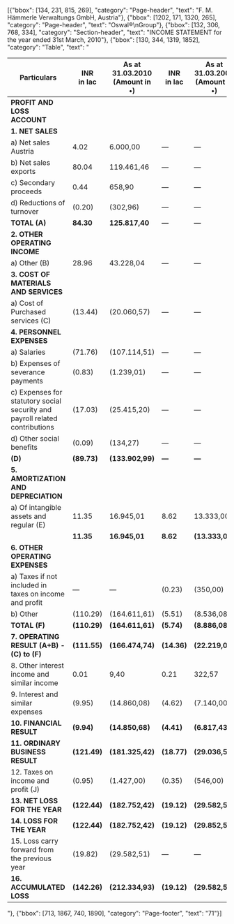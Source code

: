 [{"bbox": [134, 231, 815, 269], "category": "Page-header", "text": "F. M. Hämmerle Verwaltungs GmbH, Austria"}, {"bbox": [1202, 171, 1320, 265], "category": "Page-header", "text": "Oswal®\nGroup"}, {"bbox": [132, 306, 768, 334], "category": "Section-header", "text": "INCOME STATEMENT for the year ended 31st March, 2010"}, {"bbox": [130, 344, 1319, 1852], "category": "Table", "text": "<table><thead><tr><th>Particulars</th><th>INR<br>in lac</th><th>As at<br>31.03.2010<br>(Amount in •)</th><th>INR<br>in lac</th><th>As at<br>31.03.2009<br>(Amount in •)</th></tr></thead><tbody><tr><td><strong>PROFIT AND LOSS ACCOUNT</strong></td><td></td><td></td><td></td><td></td></tr><tr><td><strong>1. NET SALES</strong></td><td></td><td></td><td></td><td></td></tr><tr><td>a) Net sales Austria</td><td>4.02</td><td>6.000,00</td><td>—</td><td>—</td></tr><tr><td>b) Net sales exports</td><td>80.04</td><td>119.461,46</td><td>—</td><td>—</td></tr><tr><td>c) Secondary proceeds</td><td>0.44</td><td>658,90</td><td>—</td><td>—</td></tr><tr><td>d) Reductions of turnover</td><td>(0.20)</td><td>(302,96)</td><td>—</td><td>—</td></tr><tr><td><strong>TOTAL (A)</strong></td><td><strong>84.30</strong></td><td><strong>125.817,40</strong></td><td><strong>—</strong></td><td><strong>—</strong></td></tr><tr><td><strong>2. OTHER OPERATING INCOME</strong></td><td></td><td></td><td></td><td></td></tr><tr><td>a) Other (B)</td><td>28.96</td><td>43.228,04</td><td>—</td><td>—</td></tr><tr><td><strong>3. COST OF MATERIALS AND SERVICES</strong></td><td></td><td></td><td></td><td></td></tr><tr><td>a) Cost of Purchased services (C)</td><td>(13.44)</td><td>(20.060,57)</td><td>—</td><td>—</td></tr><tr><td><strong>4. PERSONNEL EXPENSES</strong></td><td></td><td></td><td></td><td></td></tr><tr><td>a) Salaries</td><td>(71.76)</td><td>(107.114,51)</td><td>—</td><td>—</td></tr><tr><td>b) Expenses of severance payments</td><td>(0.83)</td><td>(1.239,01)</td><td>—</td><td>—</td></tr><tr><td>c) Expenses for statutory social security and<br>payroll related contributions</td><td>(17.03)</td><td>(25.415,20)</td><td>—</td><td>—</td></tr><tr><td>d) Other social benefits</td><td>(0.09)</td><td>(134,27)</td><td>—</td><td>—</td></tr><tr><td><strong>(D)</strong></td><td><strong>(89.73)</strong></td><td><strong>(133.902,99)</strong></td><td><strong>—</strong></td><td><strong>—</strong></td></tr><tr><td><strong>5. AMORTIZATION AND DEPRECIATION</strong></td><td></td><td></td><td></td><td></td></tr><tr><td>a) Of intangible assets and regular (E)</td><td>11.35</td><td>16.945,01</td><td>8.62</td><td>13.333,00</td></tr><tr><td></td><td><strong>11.35</strong></td><td><strong>16.945,01</strong></td><td><strong>8.62</strong></td><td><strong>(13.333,00)</strong></td></tr><tr><td><strong>6. OTHER OPERATING EXPENSES</strong></td><td></td><td></td><td></td><td></td></tr><tr><td>a) Taxes if not included in taxes on income and profit</td><td>—</td><td>—</td><td>(0.23)</td><td>(350,00)</td></tr><tr><td>b) Other</td><td>(110.29)</td><td>(164.611,61)</td><td>(5.51)</td><td>(8.536,08)</td></tr><tr><td><strong>TOTAL (F)</strong></td><td><strong>(110.29)</strong></td><td><strong>(164.611,61)</strong></td><td><strong>(5.74)</strong></td><td><strong>(8.886,08)</strong></td></tr><tr><td><strong>7. OPERATING RESULT (A+B) - (C) to (F)</strong></td><td><strong>(111.55)</strong></td><td><strong>(166.474,74)</strong></td><td><strong>(14.36)</strong></td><td><strong>(22.219,08)</strong></td></tr><tr><td>8. Other interest income and similar income</td><td>0.01</td><td>9,40</td><td>0.21</td><td>322,57</td></tr><tr><td>9. Interest and similar expenses</td><td>(9.95)</td><td>(14.860,08)</td><td>(4.62)</td><td>(7.140,00)</td></tr><tr><td><strong>10. FINANCIAL RESULT</strong></td><td><strong>(9.94)</strong></td><td><strong>(14.850,68)</strong></td><td><strong>(4.41)</strong></td><td><strong>(6.817,43)</strong></td></tr><tr><td><strong>11. ORDINARY BUSINESS RESULT</strong></td><td><strong>(121.49)</strong></td><td><strong>(181.325,42)</strong></td><td><strong>(18.77)</strong></td><td><strong>(29.036,51)</strong></td></tr><tr><td>12. Taxes on income and profit (J)</td><td>(0.95)</td><td>(1.427,00)</td><td>(0.35)</td><td>(546,00)</td></tr><tr><td><strong>13. NET LOSS FOR THE YEAR</strong></td><td><strong>(122.44)</strong></td><td><strong>(182.752,42)</strong></td><td><strong>(19.12)</strong></td><td><strong>(29.582,51)</strong></td></tr><tr><td><strong>14. LOSS FOR THE YEAR</strong></td><td><strong>(122.44)</strong></td><td><strong>(182.752,42)</strong></td><td><strong>(19.12)</strong></td><td><strong>(29.852,51)</strong></td></tr><tr><td>15. Loss carry forward from the previous year</td><td>(19.82)</td><td>(29.582,51)</td><td>—</td><td>—</td></tr><tr><td><strong>16. ACCUMULATED LOSS</strong></td><td><strong>(142.26)</strong></td><td><strong>(212.334,93)</strong></td><td><strong>(19.12)</strong></td><td><strong>(29.582,51)</strong></td></tr></tbody></table>"}, {"bbox": [713, 1867, 740, 1890], "category": "Page-footer", "text": "71"}]